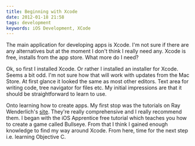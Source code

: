 ```yaml
--- 
title: Beginning with Xcode
date: 2012-01-18 21:58
tags: development
keywords: iOS Development, XCode
---
```

The main application for developing apps is Xcode. I'm not sure if there are any alternatives but at the moment I don't think I really need any. Xcode is free, installs from the app store. What more do I need?

Ok, so first I installed Xcode. Or rather I installed an installer for Xcode. Seems a bit odd. I'm not sure how that will work with updates from the Mac Store. At first glance it looked the same as most other editors. Text area for writing code, tree navigator for files etc. My initial impressions are that it should be straightforward to learn to use.

Onto learning how to create apps. My first stop was the tutorials on Ray Wenderlich's [site](http://www.raywenderlich.com/tutorials). They're really comprehensive and I really recommend them. I began with the iOS Apprentice free tutorial which teaches you how to create a game called Bullseye. From that I think I gained enough knowledge to find my way around Xcode. From here, time for the next step i.e. learning Objective C.
